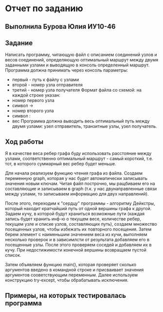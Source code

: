 # Отчет по заданию
## Выполнила Бурова Юлия ИУ10-46

## Задание
Написать программу, читающую файл с описанием соединений узлов и весов соединений, определяющую оптимальный маршрут между двумя заданными узлами и выводящую в консоль определенный маршрут. Программа должна принимать через консоль параметры:
- первый - путь к файлу с узлами
- второй - номер узла отправителя
- третий - номер узла получателя
Формат файла со схемой: на каждой строке указан:
- номер первого узла
- символ ->
- номер второго узла
- символ :
- вес
Программа должна выводить весь оптимальный путь между двумя узлами: узел отправитель, транзитные узлы, узел получатель.

## Ход работы
Я в качестве веса ребер графа буду использовать расстояние между узлами, соответственно оптимальный маршрут - самый короткий, т.е. тот, в которого суммарный вес ребер будет меньше.

Для начала реализуем функцию чтения графа из файла. Создаем переменную graph, которая у нас будет автоматически записывать значения новым ключам. Читая файл построчно, мы ращбиваем его на составляющие и записываем в  graph (т.к. у нас двунаправленные связи между узлами, то записываем информацию для двух направлений).

После этого, переходим к "сердцу" программы - алгоритму Дейкстры, который находит кратчайший путь от одной вершины графа к другой. Задаем кучу, в которой будут храниться возможные пути (каждая запись будет хранить инф-ю о текущем весе, количестве ребер, текущем узле и списке узлов, составляющих путь), создаем множество посещенных узлов, чтобы избежать их повторного посещения. Затем берем элемент с наименьшим значением веса из кучи, выполняем несколько проверок и в зависимлсти от результата добавляем его в посещенные узлы. После этого проверяем соседей и добавляем их в кучу. При недостижимости конечной вершины возвращаем пустой список. 

Затем объявляем функцию main(), которая проверяет сколько аргументов введено в командной строке и присваивает значения аргументов сооветствующим переменным. Далее используем конструкцию try-except, чтобы обрабатывать исключения.

## Примеры, на которых тестировалась программа